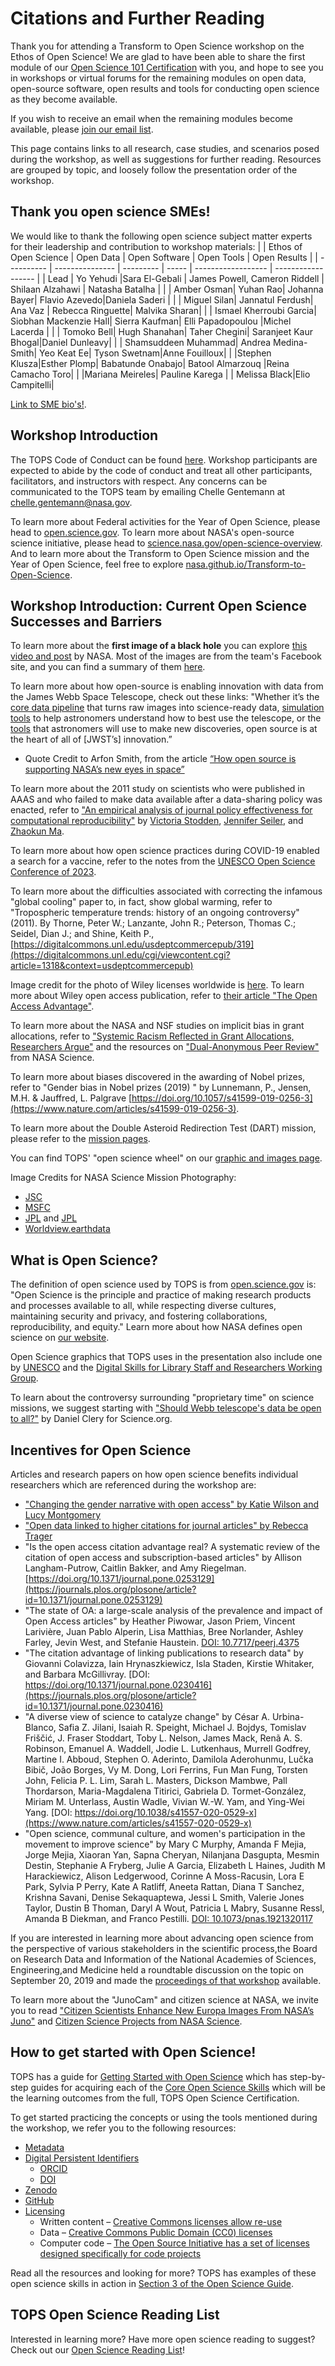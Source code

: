 # Citations and Further Reading

Thank you for attending a Transform to Open Science workshop on the Ethos of Open Science! We are glad to have been able to share the first module of our [Open Science 101 Certification](https://github.com/nasa/Transform-to-Open-Science/tree/main/docs/Area2_Capacity_Sharing/Open-Science-101) with you, and hope to see you in workshops or virtual forums for the remaining modules on open data, open-source software, open results and tools for conducting open science as they become available. 

If you wish to receive an email when the remaining modules become available, please [join our email list](https://docs.google.com/forms/d/e/1FAIpQLSeb_6PdbaPYFcVwXWgMJ053Q_pF2rW2YOu51Qmrh5nWaRYc7Q/viewform).

This page contains links to all research, case studies, and scenarios posed during the workshop, as well as suggestions for further reading. Resources are grouped by topic, and loosely follow the presentation order of the workshop. 

## Thank you open science SMEs!
We would like to thank the following open science subject matter experts for their leadership and contribution to workshop materials:
|            | Ethos of Open Science | Open Data | Open Software | Open Tools | Open Results |
| ---------- | --------------- | --------- | ----- | ------------------ | ------------------ |
| Lead       | Yo Yehudi       |Sara El-Gebali | James Powell, Cameron Riddell | Shilaan Alzahawi | Natasha Batalha |
|  | Amber Osman| Yuhan Rao| Johanna Bayer| Flavio Azevedo|Daniela Saderi |
|  | Miguel Silan| Jannatul Ferdush| Ana Vaz | Rebecca Ringuette| Malvika Sharan|
|  | Ismael Kherroubi Garcia| Siobhan Mackenzie Hall| Sierra Kaufman| Elli Papadopoulou |Michel Lacerda |
|  | Tomoko Bell| Hugh Shanahan| Taher Chegini| Saranjeet Kaur Bhogal|Daniel Dunleavy|
|  | Shamsuddeen Muhammad| Andrea Medina-Smith| Yeo Keat Ee| Tyson Swetnam|Anne Fouilloux|
|  |Stephen Klusza|Esther Plomp| Babatunde Onabajo| Batool Almarzouq |Reina Camacho Toro|
|  |Mariana Meireles| Pauline Karega |      | Melissa Black|Elio Campitelli|

[Link to SME bio's!](https://github.com/nasa/Transform-to-Open-Science/blob/main/docs/Area2_Capacity_Sharing/Open-Science-101/curriculum_leads.md#2022-tops-curricula-module-leads).

## Workshop Introduction

The TOPS Code of Conduct can be found [here](/About/CODE_OF_CONDUCT.md). Workshop participants are expected to abide by the code of conduct and treat all other participants, facilitators, and instructors with respect. Any concerns can be communicated to the TOPS team by emailing Chelle Gentemann at chelle.gentemann@nasa.gov.

To learn more about Federal activities for the Year of Open Science, please head to [open.science.gov](https://open.science.gov/). To learn more about NASA's open-source science initiative, please head to [science.nasa.gov/open-science-overview](https://science.nasa.gov/open-science-overview). And to learn more about the Transform to Open Science mission and the Year of Open Science, feel free to explore [nasa.github.io/Transform-to-Open-Science](https://nasa.github.io/Transform-to-Open-Science/).

## Workshop Introduction: Current Open Science Successes and Barriers

To learn more about the **first image of a black hole** you can explore [this video and post](https://www.nasa.gov/ames/ocs/summerseries/19/katie-bouman) by NASA. Most of the images are from the team's Facebook site, and you can find a summary of them [here](https://www.huffpost.com/entry/photo-woman-researcher-black-hole_n_5cae82e7e4b0a983fce3e5ad).

To learn more about how open-source is enabling innovation with data from the James Webb Space Telescope, check out these links: "Whether it’s the [core data pipeline](https://github.com/spacetelescope/jwst) that turns raw images into science-ready data, [simulation tools](https://github.com/spacetelescope/webbpsf) to help astronomers understand how to best use the telescope, or the [tools](https://github.com/spacetelescope/jdaviz) that astronomers will use to make new discoveries, open source is at the heart of all of [JWST’s] innovation.” 
* Quote Credit to Arfon Smith, from the article [“How open source is supporting NASA’s new eyes in space”](https://github.blog/2022-01-18-how-open-source-is-supporting-nasas-new-eyes-in-space/)

To learn more about the 2011 study on scientists who were published in AAAS and who failed to make data available after a data-sharing policy was enacted, refer to ["An empirical analysis of journal policy effectiveness for computational reproducibility"](https://www.pnas.org/doi/full/10.1073/pnas.1708290115) by [Victoria Stodden](https://orcid.org/0000-0003-2015-7825), [Jennifer Seiler](https://www.pnas.org/doi/full/10.1073/pnas.1708290115#con2), and [Zhaokun Ma](https://www.pnas.org/doi/full/10.1073/pnas.1708290115#con3).

To learn more about how open science practices during COVID-19 enabled a search for a vaccine, refer to the notes from the [UNESCO Open Science Conference of 2023](https://media.un.org/en/asset/k1h/k1hey0yqxm).

To learn more about the difficulties associated with correcting the infamous "global cooling" paper to, in fact, show global warming, refer to 
"Tropospheric temperature trends: history of an ongoing controversy" (2011). 
By Thorne, Peter W.; Lanzante, John R.; Peterson, Thomas C.; Seidel, Dian J.; and Shine, Keith P.,
[https://digitalcommons.unl.edu/usdeptcommercepub/319](https://digitalcommons.unl.edu/cgi/viewcontent.cgi?article=1318&context=usdeptcommercepub)

Image credit for the photo of Wiley licenses worldwide is [here](https://www.wiley.com/content/dam/wiley-network/en/b2c/images/publishing/research-publishing/choosing-a-journal/institutions-with-access-to-wiley-journal-content-around-the-world-map-2.jpeg). To learn more about Wiley open access publication, refer to [their article "The Open Access Advantage"](https://authorservices.wiley.com/author-resources/Journal-Authors/open-access/the-open-access-advantage.html).

To learn more about the NASA and NSF studies on implicit bias in grant allocations, refer to ["Systemic Racism Reflected in Grant Allocations, Researchers Argue"](https://physics.aps.org/articles/v15/173) and the resources on ["Dual-Anonymous Peer Review"](https://science.nasa.gov/researchers/dual-anonymous-peer-review) from NASA Science. 

To learn more about biases discovered in the awarding of Nobel prizes, refer to "Gender bias in Nobel prizes (2019) " by Lunnemann, P., Jensen, M.H. & Jauffred, L.  Palgrave [https://doi.org/10.1057/s41599-019-0256-3](https://www.nature.com/articles/s41599-019-0256-3).

To learn more about the Double Asteroid Redirection Test (DART) mission, please refer to the [mission pages](https://www.nasa.gov/press-release/nasa-confirms-dart-mission-impact-changed-asteroid-s-motion-in-space).

You can find TOPS' "open science wheel" on our [graphic and images page](/Organizing_OS_Activities/branding_and_graphics/readme.md).

Image Credits for NASA Science Mission Photography:
* [JSC](images-assets.nasa.gov/image/iss065e086842/iss065e086842~orig.jpg)
* [MSFC](images-assets.nasa.gov/image/1100792/1100792~orig.tif)
* [JPL](images-assets.nasa.gov/image/PIA24466/PIA24466~orig.jpg) and [JPL](images-assets.nasa.gov/image/PIA25634/PIA25634~orig.jpg)
* [Worldview.earthdata](https://worldview.earthdata.nasa.gov/)

## What is Open Science? 

The definition of open science used by TOPS is from [open.science.gov](https://open.science.gov/) is:
"Open Science is the principle and practice of making research products and processes available to all, while respecting diverse cultures, maintaining security and privacy, and fostering collaborations, reproducibility, and equity." 
Learn more about how NASA defines open science on [our website](https://nasa.github.io/Transform-to-Open-Science/what-is-open-science/).

Open Science graphics that TOPS uses in the presentation also include one by [UNESCO](https://www.scientificinfographics.com/21-towards-an-open-science) and the [Digital Skills for Library Staff and Researchers Working Group](10.5281/zenodo.3702400).

To learn about the controversy surrounding "proprietary time" on science missions, we suggest starting with ["Should Webb telescope's data be open to all?"](https://www.science.org/content/article/should-webb-telescope-s-data-be-open-all) by Daniel Clery for Science.org.

## Incentives for Open Science

Articles and research papers on how open science benefits individual researchers which are referenced during the workshop are:
* ["Changing the gender narrative with open access" by Katie Wilson and Lucy Montgomery](https://blogs.lse.ac.uk/impactofsocialsciences/2022/07/14/changing-the-gender-narrative-with-open-access/)
* ["Open data linked to higher citations for journal articles" by Rebecca Trager](https://www.chemistryworld.com/news/open-data-linked-to-higher-citations-for-journal-articles/3010723.article)
* "Is the open access citation advantage real? A systematic review of the citation of open access and subscription-based articles" by Allison Langham-Putrow, Caitlin Bakker, and Amy Riegelman. [https://doi.org/10.1371/journal.pone.0253129](https://journals.plos.org/plosone/article?id=10.1371/journal.pone.0253129)
* "The state of OA: a large-scale analysis of the prevalence and impact of Open Access articles" by Heather Piwowar, Jason Priem, Vincent Larivière, Juan Pablo Alperin, Lisa Matthias, Bree Norlander, Ashley Farley, Jevin West, and Stefanie Haustein. [DOI: 10.7717/peerj.4375](https://peerj.com/articles/4375/)
* "The citation advantage of linking publications to research data" by Giovanni Colavizza, Iain Hrynaszkiewicz, Isla Staden, Kirstie Whitaker, and Barbara McGillivray. [DOI: https://doi.org/10.1371/journal.pone.0230416](https://journals.plos.org/plosone/article?id=10.1371/journal.pone.0230416)
* "A diverse view of science to catalyze change" by César A. Urbina-Blanco, Safia Z. Jilani, Isaiah R. Speight, Michael J. Bojdys, Tomislav Friščić, J. Fraser Stoddart, Toby L. Nelson, James Mack, Renã A. S. Robinson, Emanuel A. Waddell, Jodie L. Lutkenhaus, Murrell Godfrey, Martine I. Abboud, Stephen O. Aderinto, Damilola Aderohunmu, Lučka Bibič, João Borges, Vy M. Dong, Lori Ferrins, Fun Man Fung, Torsten John, Felicia P. L. Lim, Sarah L. Masters, Dickson Mambwe, Pall Thordarson, Maria-Magdalena Titirici, Gabriela D. Tormet-González, Miriam M. Unterlass, Austin Wadle, Vivian W.-W. Yam, and Ying-Wei Yang. [DOI: https://doi.org/10.1038/s41557-020-0529-x](https://www.nature.com/articles/s41557-020-0529-x)
* "Open science, communal culture, and women's participation in the movement to improve science" by Mary C Murphy, Amanda F Mejia, Jorge Mejia, Xiaoran Yan, Sapna Cheryan, Nilanjana Dasgupta, Mesmin Destin, Stephanie A Fryberg, Julie A Garcia, Elizabeth L Haines, Judith M Harackiewicz, Alison Ledgerwood, Corinne A Moss-Racusin, Lora E Park, Sylvia P Perry, Kate A Ratliff, Aneeta Rattan, Diana T Sanchez, Krishna Savani, Denise Sekaquaptewa, Jessi L Smith, Valerie Jones Taylor, Dustin B Thoman, Daryl A Wout, Patricia L Mabry, Susanne Ressl, Amanda B Diekman, and Franco Pestilli. [DOI: 10.1073/pnas.1921320117](https://pubmed.ncbi.nlm.nih.gov/32929006/) 

If you are interested in learning more about advancing open science from the perspective of various stakeholders in the scientific process,the Board on Research Data and Information of the National Academies of Sciences, Engineering,and Medicine held a roundtable discussion on the topic on September 20, 2019 and made the [proceedings of that workshop](https://nap.nationalacademies.org/catalog/25725/advancing-open-science-practices-stakeholder-perspectives-on-incentives-and-disincentives) available. 

To learn more about the "JunoCam" and citizen science at NASA, we invite you to read ["Citizen Scientists Enhance New Europa Images From NASA’s Juno"](https://www.nasa.gov/feature/jpl/citizen-scientists-enhance-new-europa-images-from-nasa-s-juno) and [Citizen Science Projects from NASA Science](https://science.nasa.gov/citizenscience).

## How to get started with Open Science!

TOPS has a guide for [Getting Started with Open Science](/Open_Science_Cookbook/Your_Open_Science_Journey.md) which has step-by-step guides for acquiring each of the [Core Open Science Skills](https://nasa.github.io/Transform-to-Open-Science-Book/Open_Science_Cookbook/Your_Open_Science_Journey.html#section-1-core-open-science-skills) which will be the learning outcomes from the full, TOPS Open Science Certification.

To get started practicing the concepts or using the tools mentioned during the workshop, we refer you to the following resources:
* [Metadata](https://guides.lib.unc.edu/metadata/definition)
* [Digital Persistent Identifiers](https://sis.web.cern.ch/submit-and-publish/persistent-identifiers/what-are-pids#)
     * [ORCID](https://nasa.github.io/Transform-to-Open-Science-Book/Open_Science_Cookbook/Your_Open_Science_Journey.html#get-an-orcid)
     * [DOI](https://nasa.github.io/Transform-to-Open-Science-Book/Open_Science_Cookbook/Your_Open_Science_Journey.html#assign-a-doi)
* [Zenodo](https://nasa.github.io/Transform-to-Open-Science-Book/Open_Science_Cookbook/Your_Open_Science_Journey.html#get-a-zenodo-account)
* [GitHub](https://nasa.github.io/Transform-to-Open-Science-Book/Open_Science_Cookbook/Your_Open_Science_Journey.html#get-a-github)
* [Licensing](http://blog.psyarxiv.com/2018/05/14/licensing-work-psyarxiv/)
     * Written content – [Creative Commons licenses allow re-use](https://creativecommons.org/)
     * Data – [Creative Commons Public Domain (CC0) licenses](https://creativecommons.org/publicdomain/zero/1.0/)
     * Computer code – [The Open Source Initiative has a set of licenses designed specifically for code projects](https://opensource.org/licenses)

Read all the resources and looking for more? TOPS has examples of these open science skills in action in [Section 3 of the Open Science Guide](https://nasa.github.io/Transform-to-Open-Science-Book/Open_Science_Cookbook/Your_Open_Science_Journey.html#section-3-open-science-at-work).

## TOPS Open Science Reading List

Interested in learning more? Have more open science reading to suggest? Check out our [Open Science Reading List](/Open_Science_Cookbook/reading_list.md)! 

